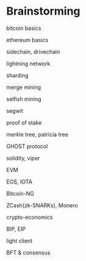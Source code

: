 # Brainstorming

bitcoin basics

ethereum basics

sidechain, drivechain

lightning network

sharding

merge mining

selfish mining

segwit

proof of stake

merkle tree, patricia tree

GHOST protocol

solidity, viper

EVM

EOS, IOTA

Bitcoin-NG

ZCash\(zk-SNARKs\), Monero

crypto-economics

BIP, EIP

light client

BFT & consensus

